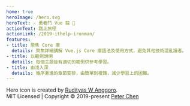 ```yaml
---
home: true
heroImage: /hero.svg
heroText: ⚔ 勇者鬥 Vue 龍 🐉
actionText: 踏上旅程
actionLink: /2019-ithelp-ironman/
features:
- title: 聚焦 Core 庫
  details: 聚焦詳細講解 Vue.js Core 庫語法及使用方式，避免其他技術混亂讀者。
- title: 以範例說明
  details: 每個主題皆有適切的範例供參考學習。
- title: 由淺入深
  details: 循序漸進的章節安排，由簡單到複雜，減少學習上的困難。
---
```


<div class="footer">
    Hero icon is created by <a href="https://www.iconfinder.com/Rudityas" target="_blank">Rudityas W Anggoro</a>.<br>
    MIT Licensed | Copyright © 2019-present <a href="https://github.com/peterhpchen" target="_blank">Peter Chen</a>
</div>